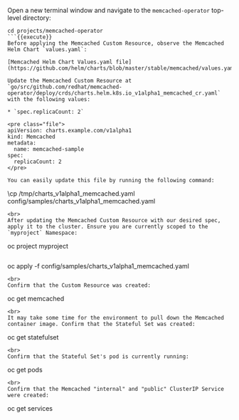 Open a new terminal window and navigate to the `memcached-operator` top-level directory:

```
cd projects/memcached-operator
```{{execute}}
Before applying the Memcached Custom Resource, observe the Memcached Helm Chart `values.yaml`:

[Memcached Helm Chart Values.yaml file](https://github.com/helm/charts/blob/master/stable/memcached/values.yaml)

Update the Memcached Custom Resource at `go/src/github.com/redhat/memcached-operator/deploy/crds/charts.helm.k8s.io_v1alpha1_memcached_cr.yaml` with the following values:

* `spec.replicaCount: 2`

<pre class="file">
apiVersion: charts.example.com/v1alpha1
kind: Memcached
metadata: 
  name: memcached-sample
spec: 
  replicaCount: 2
</pre>

You can easily update this file by running the following command:

```
\cp /tmp/charts_v1alpha1_memcached.yaml config/samples/charts_v1alpha1_memcached.yaml
```{{execute}}
<br>
After updating the Memcached Custom Resource with our desired spec, apply it to the cluster. Ensure you are currently scoped to the `myproject` Namespace:

```
oc project myproject
```{{execute}}

```
oc apply -f config/samples/charts_v1alpha1_memcached.yaml
```{{execute}}
<br>
Confirm that the Custom Resource was created:

```
oc get memcached
```{{execute}}
<br>
It may take some time for the environment to pull down the Memcached container image. Confirm that the Stateful Set was created:

```
oc get statefulset
```{{execute}}
<br>
Confirm that the Stateful Set's pod is currently running:

```
oc get pods
```{{execute}}
<br>
Confirm that the Memcached "internal" and "public" ClusterIP Service were created:

```
oc get services
```{{execute}}
